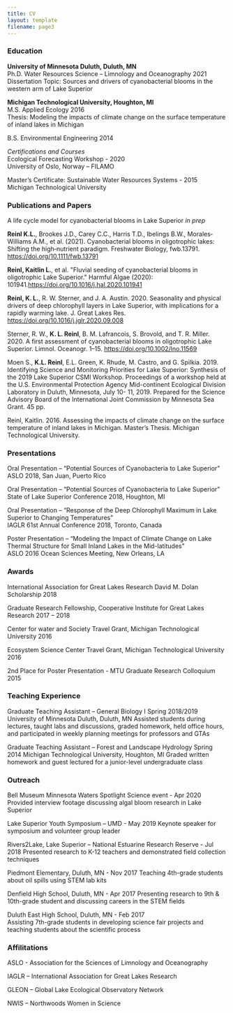 ```yaml
---
title: CV
layout: template
filename: page3
--- 
```


### Education  
**University of Minnesota Duluth, Duluth, MN**    
Ph.D. Water Resources Science – Limnology and Oceanography 2021   
Dissertation Topic: Sources and drivers of cyanobacterial blooms in the western arm of Lake Superior  

**Michigan Technological University, Houghton, MI**  
M.S. Applied Ecology 2016  
Thesis: Modeling the impacts of climate change on the surface temperature of inland lakes in Michigan  

B.S. Environmental Engineering 2014  

_Certifications and Courses_  
Ecological Forecasting Workshop - 2020  
University of Oslo, Norway – FILAMO   

Master’s Certificate: Sustainable Water Resources Systems - 2015  
Michigan Technological University  

### Publications and Papers    
A life cycle model for cyanobacterial blooms in Lake Superior	 _in prep_  

**Reinl K.L.**, Brookes J.D., Carey C.C., Harris T.D., Ibelings B.W., Morales‐Williams A.M., et al. (2021). Cyanobacterial blooms in oligotrophic lakes: Shifting the high‐nutrient paradigm. Freshwater Biology, fwb.13791. https://doi.org/10.1111/fwb.13791  

**Reinl, Kaitlin L.**, et al. "Fluvial seeding of cyanobacterial blooms in oligotrophic Lake Superior." Harmful Algae (2020): 101941.https://doi.org/10.1016/j.hal.2020.101941  

**Reinl, K. L.**, R. W. Sterner, and J. A. Austin. 2020. Seasonality and physical drivers of deep chlorophyll layers in Lake Superior, with implications for a rapidly warming lake. J. Great Lakes Res. https://doi.org/10.1016/j.jglr.2020.09.008  

Sterner, R. W., **K. L. Reinl**, B. M. Lafrancois, S. Brovold, and T. R. Miller. 2020. A first assessment of cyanobacterial blooms in oligotrophic Lake Superior. Limnol. Oceanogr. 1–15. https://doi.org/10.1002/lno.11569  

Moen S., **K.L. Reinl**, E.L. Green, K. Rhude, M. Castro, and G. Spilkia. 2019. Identifying Science and Monitoring Priorities for Lake Superior: Synthesis of the 2019 Lake Superior CSMI Workshop. Proceedings of a workshop held at the U.S. Environmental Protection Agency Mid-continent Ecological Division Laboratory in Duluth, Minnesota, July 10- 11, 2019. Prepared for the Science Advisory Board of the International Joint Commission by Minnesota Sea Grant. 45 pp.  	 

Reinl, Kaitlin. 2016. Assessing the impacts of climate change on the surface temperature of inland lakes in Michigan. Master’s Thesis. Michigan Technological University.  

### Presentations    
Oral Presentation – “Potential Sources of Cyanobacteria to Lake Superior”   
ASLO 2018, San Juan, Puerto Rico  
	
Oral Presentation – “Potential Sources of Cyanobacteria to Lake Superior”  
State of Lake Superior Conference 2018, Houghton, MI  

Oral Presentation – “Response of the Deep Chlorophyll Maximum in Lake Superior to Changing Temperatures”   
IAGLR 61st Annual Conference 2018, Toronto, Canada  

Poster Presentation – “Modeling the Impact of Climate Change on Lake Thermal Structure for Small Inland Lakes in the Mid-latitudes”   
ASLO 2016 Ocean Sciences Meeting, New Orleans, LA  


### Awards  
International Association for Great Lakes Research David M. Dolan Scholarship	           2018

Graduate Research Fellowship, Cooperative Institute for Great Lakes Research	 2017 – 2018

Center for water and Society Travel Grant, Michigan Technological University             	2016

Ecosystem Science Center Travel Grant, Michigan Technological University                	2016

2nd Place for Poster Presentation - MTU Graduate Research Colloquium		2015

### Teaching Experience  
Graduate Teaching Assistant – General Biology I	Spring 2018/2019
University of Minnesota Duluth, Duluth, MN
Assisted students during lectures, taught labs and discussions, graded homework, held office hours, and participated in weekly planning meetings for professors and GTAs

Graduate Teaching Assistant – Forest and Landscape Hydrology	 Spring 2014
Michigan Technological University, Houghton, MI
Graded written homework and guest lectured for a junior-level undergraduate class

### Outreach  
Bell Museum Minnesota Waters Spotlight Science event -	Apr 2020
Provided interview footage discussing algal bloom research in Lake Superior

Lake Superior Youth Symposium – UMD	- May 2019
Keynote speaker for symposium and volunteer group leader

Rivers2Lake, Lake Superior – National Estuarine Research Reserve -	 Jul 2018
	Presented research to K-12 teachers and demonstrated field collection techniques
  
Piedmont Elementary, Duluth, MN -	       Nov 2017
Teaching 4th-grade students about oil spills using STEM lab kits

Denfield High School, Duluth, MN	- Apr 2017
Presenting research to 9th & 10th-grade student and discussing careers in the STEM fields  

Duluth East High School, Duluth, MN - Feb 2017  
Assisting 7th-grade students in developing science fair projects and teaching students about the scientific process  

### Affilitations  
ASLO - Association for the Sciences of Limnology and Oceanography

IAGLR – International Association for Great Lakes Research

GLEON – Global Lake Ecological Observatory Network

NWIS – Northwoods Women in Science 



